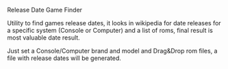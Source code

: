 Release Date Game Finder

Utility to find games release dates, it looks in wikipedia for date releases for a specific system (Console or Computer) and a list of roms, final result is most valuable date result.

Just set a Console/Computer brand  and model and Drag&Drop rom files, a file with release dates will be generated.
